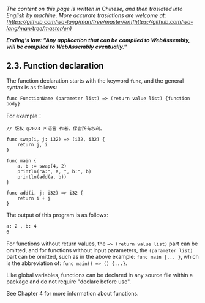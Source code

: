 *The content on this page is written in Chinese, and then traslated into English by machine. More accurate traslations are welcome at: [https://github.com/wa-lang/man/tree/master/en](https://github.com/wa-lang/man/tree/master/en)*

***Ending's law: "Any application that can be compiled to WebAssembly, will be compiled to WebAssembly eventually."***

## 2.3. Function declaration

The function declaration starts with the keyword `func`, and the general syntax is as follows:

```wa
func FunctionName (parameter list) => (return value list) {function body}
```

For example：

```wa
// 版权 @2023 凹语言 作者。保留所有权利。

func swap(i, j: i32) => (i32, i32) {
    return j, i
}

func main {
    a, b := swap(4, 2)
    println("a:", a, ", b:", b)
    println(add(a, b))
}

func add(i, j: i32) => i32 {
    return i + j
}
```

The output of this program is as follows:

``` zsh
a: 2 , b: 4
6
```

For functions without return values, the `=> (return value list)` part can be omitted, and for functions without input parameters, the `(parameter list)` part can be omitted, such as in the above example: `func main {... }`, which is the abbreviation of: `func main() => () {...}`.

Like global variables, functions can be declared in any source file within a package and do not require "declare before use".

See Chapter 4 for more information about functions.
